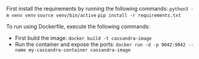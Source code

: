First install the requirements by running the following commands:
  `python3 -m venv venv`
  `source venv/bin/active`
  `pip install -r requirements.txt`


To run using Dockerfile, execute the following commands:

- First build the image:
  `docker build -t cassandra-image`
- Run the container and expose the ports:
  `docker run -d -p 9042:9042 --name my-cassandra-container cassandra-image`


